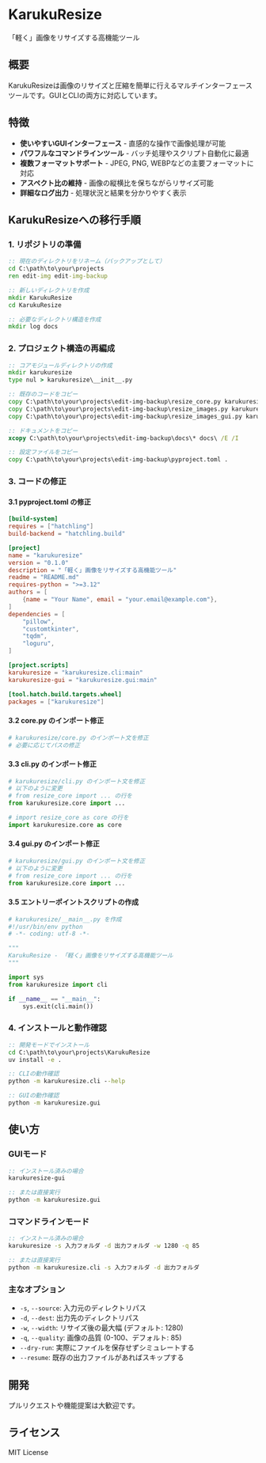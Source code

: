 # KarukuResize

「軽く」画像をリサイズする高機能ツール

## 概要

KarukuResizeは画像のリサイズと圧縮を簡単に行えるマルチインターフェースツールです。GUIとCLIの両方に対応しています。

## 特徴

- **使いやすいGUIインターフェース** - 直感的な操作で画像処理が可能
- **パワフルなコマンドラインツール** - バッチ処理やスクリプト自動化に最適
- **複数フォーマットサポート** - JPEG, PNG, WEBPなどの主要フォーマットに対応
- **アスペクト比の維持** - 画像の縦横比を保ちながらリサイズ可能
- **詳細なログ出力** - 処理状況と結果を分かりやすく表示

## KarukuResizeへの移行手順

### 1. リポジトリの準備
```cmd
:: 現在のディレクトリをリネーム（バックアップとして）
cd C:\path\to\your\projects
ren edit-img edit-img-backup

:: 新しいディレクトリを作成
mkdir KarukuResize
cd KarukuResize

:: 必要なディレクトリ構造を作成
mkdir log docs
```

### 2. プロジェクト構造の再編成
```cmd
:: コアモジュールディレクトリの作成
mkdir karukuresize
type nul > karukuresize\__init__.py

:: 既存のコードをコピー
copy C:\path\to\your\projects\edit-img-backup\resize_core.py karukuresize\core.py
copy C:\path\to\your\projects\edit-img-backup\resize_images.py karukuresize\cli.py
copy C:\path\to\your\projects\edit-img-backup\resize_images_gui.py karukuresize\gui.py

:: ドキュメントをコピー
xcopy C:\path\to\your\projects\edit-img-backup\docs\* docs\ /E /I

:: 設定ファイルをコピー
copy C:\path\to\your\projects\edit-img-backup\pyproject.toml .
```

### 3. コードの修正

#### 3.1 pyproject.toml の修正
```toml
[build-system]
requires = ["hatchling"]
build-backend = "hatchling.build"

[project]
name = "karukuresize"
version = "0.1.0"
description = "「軽く」画像をリサイズする高機能ツール"
readme = "README.md"
requires-python = ">=3.12"
authors = [
    {name = "Your Name", email = "your.email@example.com"},
]
dependencies = [
    "pillow",
    "customtkinter",
    "tqdm",
    "loguru",
]

[project.scripts]
karukuresize = "karukuresize.cli:main"
karukuresize-gui = "karukuresize.gui:main"

[tool.hatch.build.targets.wheel]
packages = ["karukuresize"]
```

#### 3.2 core.py のインポート修正
```python
# karukuresize/core.py のインポート文を修正
# 必要に応じてパスの修正
```

#### 3.3 cli.py のインポート修正
```python
# karukuresize/cli.py のインポート文を修正
# 以下のように変更
# from resize_core import ... の行を
from karukuresize.core import ...

# import resize_core as core の行を
import karukuresize.core as core
```

#### 3.4 gui.py のインポート修正
```python
# karukuresize/gui.py のインポート文を修正
# 以下のように変更
# from resize_core import ... の行を
from karukuresize.core import ...
```

#### 3.5 エントリーポイントスクリプトの作成
```python
# karukuresize/__main__.py を作成
#!/usr/bin/env python
# -*- coding: utf-8 -*-

"""
KarukuResize - 「軽く」画像をリサイズする高機能ツール
"""

import sys
from karukuresize import cli

if __name__ == "__main__":
    sys.exit(cli.main())
```

### 4. インストールと動作確認
```cmd
:: 開発モードでインストール
cd C:\path\to\your\projects\KarukuResize
uv install -e .

:: CLIの動作確認
python -m karukuresize.cli --help

:: GUIの動作確認
python -m karukuresize.gui
```

## 使い方

### GUIモード

```cmd
:: インストール済みの場合
karukuresize-gui

:: または直接実行
python -m karukuresize.gui
```

### コマンドラインモード

```cmd
:: インストール済みの場合
karukuresize -s 入力フォルダ -d 出力フォルダ -w 1280 -q 85

:: または直接実行
python -m karukuresize.cli -s 入力フォルダ -d 出力フォルダ
```

### 主なオプション

- `-s`, `--source`: 入力元のディレクトリパス
- `-d`, `--dest`: 出力先のディレクトリパス
- `-w`, `--width`: リサイズ後の最大幅 (デフォルト: 1280)
- `-q`, `--quality`: 画像の品質 (0-100、デフォルト: 85)
- `--dry-run`: 実際にファイルを保存せずシミュレートする
- `--resume`: 既存の出力ファイルがあればスキップする

## 開発

プルリクエストや機能提案は大歓迎です。

## ライセンス

MIT License